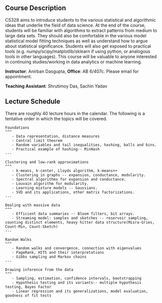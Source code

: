 ## Course Description
CS328 aims to introduce students to the various statistical and algorithmic ideas that underlie the field of data science.  At the end of the course,  students will be familiar with algorithms to extract patterns from medium to large data sets. They should also be comfortable in the various model statistical model fitting techniques as well as understand how to argue about statistical significance. Students will also get exposed to practical tools (e.g. numpy/scipy/matplotlib/sklearn if using python, or analogous tools in other languages). This course will be valuable to anyone interested in continuing studies/working in data analytics or machine learning.

**Instructor**: Anirban Dasgupta, **Office**: AB 6/407c. Please email for appointment.

**Teaching Assistant**: Shrutimoy Das, Sachin Yadav


## Lecture Schedule
There are roughly 40 lecture hours in the calendar. The following is a tentative order in which the topics will be covered.

````{panels}
Foundations
^^^
   - Data representation, distance measures
   - Central limit theorem
   - Random variables and tail inequalities, hashing, balls and bins.
   - Practical example of hashing-- MinHash
---

Clustering and low-rank approximations
^^^
   - k-means, k-center, Lloyds algorithm, k-means++
   - Clustering in graphs -- expansion, conductance, modularity.
   - Spectral algorithms for expansion and conductance.
   - Louvain algorithm for modularity.
   - Learning mixture models -- Gaussians.
   - SVD and its applications, other matrix factorizations.
---

Dealing with massive data
^^^
   - Efficient data summaries -- Bloom filters, bit arrays.
   - Streaming model: samples and sketches -- reservoir sampling, counting distinct elements, heavy hitter data structure(Misra-Gries, Count-Min, Count-Sketch)
---

Random Walks
^^^
   - Random walks and convergence, connection with eigenvalues
   - PageRank, HITS and their interpretations
   - Gibbs sampling and Markov chains
---

Drawing inference from the data
^^^
   - Sampling, estimation, confidence intervals, bootstrapping
   - Hypothesis testing and its variants-- multiple hypothesis testing, Bayes Factor
   - Linear regression and its generalizations, model evaluation, goodness of fit tests
````
